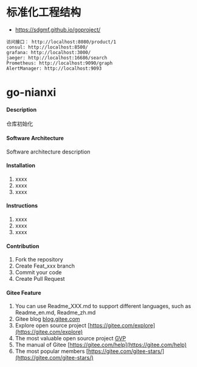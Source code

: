 # 标准化工程结构
- https://sdgmf.github.io/goproject/
```azure
访问接口： http://localhost:8080/product/1
consul: http://localhost:8500/
grafana: http://localhost:3000/
jaeger: http://localhost:16686/search
Prometheus: http://localhost:9090/graph
AlertManager: http://localhost:9093
```

# go-nianxi


#### Description
仓库初始化

#### Software Architecture
Software architecture description

#### Installation

1.  xxxx
2.  xxxx
3.  xxxx

#### Instructions

1.  xxxx
2.  xxxx
3.  xxxx

#### Contribution

1.  Fork the repository
2.  Create Feat_xxx branch
3.  Commit your code
4.  Create Pull Request


#### Gitee Feature

1.  You can use Readme\_XXX.md to support different languages, such as Readme\_en.md, Readme\_zh.md
2.  Gitee blog [blog.gitee.com](https://blog.gitee.com)
3.  Explore open source project [https://gitee.com/explore](https://gitee.com/explore)
4.  The most valuable open source project [GVP](https://gitee.com/gvp)
5.  The manual of Gitee [https://gitee.com/help](https://gitee.com/help)
6.  The most popular members  [https://gitee.com/gitee-stars/](https://gitee.com/gitee-stars/)
